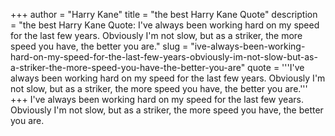 +++
author = "Harry Kane"
title = "the best Harry Kane Quote"
description = "the best Harry Kane Quote: I've always been working hard on my speed for the last few years. Obviously I'm not slow, but as a striker, the more speed you have, the better you are."
slug = "ive-always-been-working-hard-on-my-speed-for-the-last-few-years-obviously-im-not-slow-but-as-a-striker-the-more-speed-you-have-the-better-you-are"
quote = '''I've always been working hard on my speed for the last few years. Obviously I'm not slow, but as a striker, the more speed you have, the better you are.'''
+++
I've always been working hard on my speed for the last few years. Obviously I'm not slow, but as a striker, the more speed you have, the better you are.
